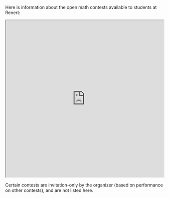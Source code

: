 
Here is information about the open math contests available to students at Renert:

<iframe src="https://docs.google.com/spreadsheets/d/e/2PACX-1vQ7lcUBuR1HVZ6XxfTRk_gzLK78LU6UYHDbAnGDiktswtRV2DjDvLdT7pHU9xoG7D2qVe2Km6x0UiHT/pubhtml?gid=1723870808&amp;single=true&amp;widget=true&amp;headers=false" width="100%" height = "500"></iframe>

Certain contests are invitation-only by the organizer (based on performance on other contests), and are not listed here.
